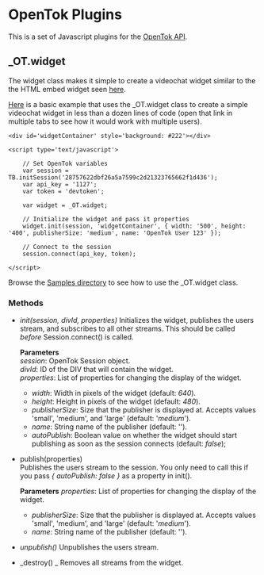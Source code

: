 OpenTok Plugins
===============
This is a set of Javascript plugins for the [OpenTok API](http://www.opentok.com).

_OT.widget
----------
The widget class makes it simple to create a videochat widget similar to the the HTML embed widget seen [here](http://www.tokbox.com/opentok/widgets/basicembed).

[Here](http://jonmumm.github.com/OpenTok-Plugins/Basic.html) is a basic example that uses the _OT.widget class to create a simple videochat widget in less than a dozen lines of code (open that link in multiple tabs to see how it would work with multiple users).

	<div id='widgetContainer' style='background: #222'></div>

	<script type='text/javascript'>

		// Set OpenTok variables
		var session = TB.initSession('28757622dbf26a5a7599c2d21323765662f1d436');
		var api_key = '1127';
		var token = 'devtoken';
	
		var widget = _OT.widget;
	
		// Initialize the widget and pass it properties
		widget.init(session, 'widgetContainer', { width: '500', height: '400', publisherSize: 'medium', name: 'OpenTok User 123' });
	
		// Connect to the session
		session.connect(api_key, token);
	
	</script>

Browse the [Samples directory](https://github.com/jonmumm/OpenTok-Plugins/tree/master/Samples) to see how to use the _OT.widget class.

### Methods

* _init(session, divId, properties)_
	Initializes the widget, publishes the users stream, and subscribes to all other streams.  This should be called _before_ Session.connect() is called.

	**Parameters**  
	_session_: OpenTok Session object.  
	_divId_: ID of the DIV that will contain the widget.  
	_properties_: List of properties for changing the display of the widget.

	* _width_: Width in pixels of the widget (default: _640_).
	* _height_: Height in pixels of the widget (default: _480_).
	* _publisherSize_: Size that the publisher is displayed at.  Accepts values 'small', 'medium', and 'large' (default: '_medium_').
	* _name_: String name of the publisher (default: '').
	* _autoPublish_: Boolean value on whether the widget should start publishing as soon as the session connects (default: _false_);

* publish(properties)  
	Publishes the users stream to the session.  You only need to call this if you pass _{ autoPublish: false }_ as a property in init().

	**Parameters**
	_properties_: List of properties for changing the display of the widget.

	* _publisherSize_: Size that the publisher is displayed at.  Accepts values 'small', 'medium', and 'large' (default: '_medium_').
	* _name_: String name of the publisher (default: '').

* _unpublish()_
	Unpublishes the users stream.

* _destroy() _ 
	Removes all streams from the widget.